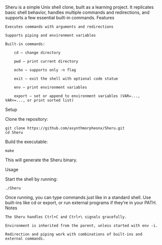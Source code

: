 Sheru is a simple Unix shell clone, built as a learning project. It replicates basic shell behavior, handles multiple commands and redirections, and supports a few essential built-in commands.
Features

    Executes commands with arguments and redirections

    Supports piping and environment variables

    Built-in commands:

        cd — change directory

        pwd — print current directory

        echo — supports only -n flag

        exit — exit the shell with optional code statue

        env — print environment variables

        export — set or append to environment variables (VAR=..., VAR+=..., or print sorted list)

Setup

Clone the repository:

    git clone https://github.com/asynthmorpheonx/Sheru.git
    cd Sheru



Build the executable:

    make

This will generate the Sheru binary.

Usage

Start the shell by running:

    ./Sheru

Once running, you can type commands just like in a standard shell. Use built-ins like cd or export, or run external programs if they’re in your PATH.
Notes

    The Sheru handles Ctrl+C and Ctrl+\ signals gracefully.

    Environment is inherited from the parent, unless started with env -i.

    Redirection and piping work with combinations of built-ins and external commands.
